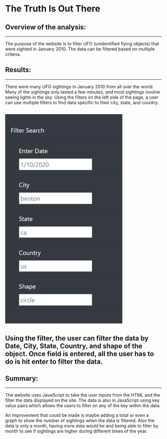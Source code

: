 # The Truth Is Out There

## Overview of the analysis:
---
The purpose of the website is to filter UFO (unidentified flying objects) that 
were sighted in January 2010.  The data can be filtered based on multiple criteria.

## Results:
---
There were many UFO sightings in January 2010 from all over the world. Many of the
sightings only lasted a few minutes, and most sightings involve seeing lights in the sky.
Using the filters on the left side of the page, a user can use multiple filters to find 
data specific to their city, state, and country.
 
![How to filter data](/static/images/filterData.PNG)
---

Using the filter, the user can filter the data by Date, City, State, Country, and shape 
of the object.  Once field is entered, all the user has to do is hit enter to filter the data.
---

## Summary:
---
The website uses JavaScript to take the user inputs from the HTML and the filter the 
data displayed on the site.  The data is also in JavaScript using key value pairs which 
allows the users to filter on any of the key within the data.

An improvement that could be made is maybe adding a total or even a graph to show the number 
of sightings when the data is filtered.  Also the data is only a month, having more data 
would be and being able to filter by month to see if sightings are higher during different 
times of the year.

